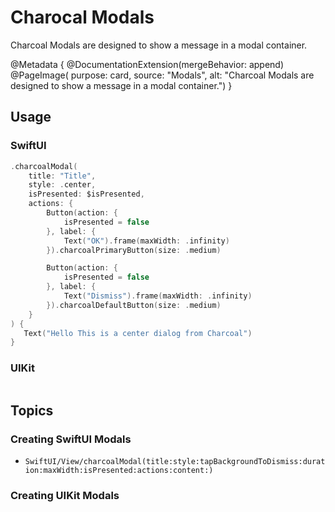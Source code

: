 # Charocal Modals

Charcoal Modals are designed to show a message in a modal container.

@Metadata {
    @DocumentationExtension(mergeBehavior: append)
    @PageImage(
        purpose: card, 
        source: "Modals", 
        alt: "Charcoal Modals are designed to show a message in a modal container.")
}

## Usage

### SwiftUI

```swift
.charcoalModal(
    title: "Title",
    style: .center,
    isPresented: $isPresented,
    actions: {
        Button(action: {
            isPresented = false
        }, label: {
            Text("OK").frame(maxWidth: .infinity)
        }).charcoalPrimaryButton(size: .medium)

        Button(action: {
            isPresented = false
        }, label: {
            Text("Dismiss").frame(maxWidth: .infinity)
        }).charcoalDefaultButton(size: .medium)
    }
) {
   Text("Hello This is a center dialog from Charcoal")
}

```

### UIKit

```swift

```

## Topics

### Creating SwiftUI Modals

- ``SwiftUI/View/charcoalModal(title:style:tapBackgroundToDismiss:duration:maxWidth:isPresented:actions:content:)``

### Creating UIKit Modals
